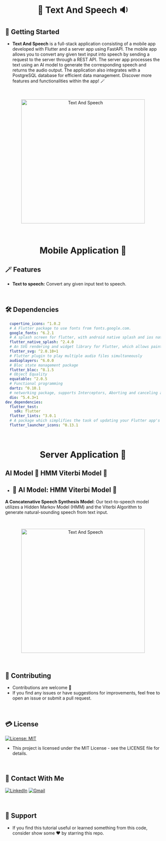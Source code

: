# <div align="center">📃 Text And Speech 🔉</div>

## 🚀 Getting Started

- **Text And Speech** is a full-stack application consisting of a mobile app developed with Flutter and a server app using FastAPI.
The mobile app allows you to convert any given text input into speech by sending a request to the server through a REST API.
The server app processes the text using an AI model to generate the corresponding speech and returns the audio output.
The application also integrates with a PostgreSQL database for efficient data management. Discover more features and functionalities within the app! 🪄
<br/>
<p align="center">
  <img src="https://github.com/BenmoussaYounes/text-and-speech-app/assets/108725492/b95b1633-473f-4950-a125-0355e8e56810" alt="Text And Speech" width="400" height="400">
</p>
<br/>

# <div align="center"> Mobile Application 📱</div>

## 🪄 Features

- **Text to speech:** Convert any given input text to speech.

<br/>

## 🛠 Dependencies

```yaml
  cupertino_icons: ^1.0.2
  # A Flutter package to use fonts from fonts.google.com.
  google_fonts: ^6.2.1
  # A splash screen for flutter, with android native splash and ios native splash.
  flutter_native_splash: ^2.4.0
  # An SVG rendering and widget library for Flutter, which allows painting and displaying Scalable Vector Graphics 1.1 files.
  flutter_svg: ^2.0.10+1
  # Flutter plugin to play multiple audio files simultaneously
  audioplayers: ^6.0.0
  # Bloc state management package
  flutter_bloc: ^8.1.5
  # Object Equality
  equatable: ^2.0.5
  # Functional programming
  dartz: ^0.10.1
  # networking package, supports Interceptors, Aborting and canceling a request, Custom adapters, Transformers, etc.
  dio: ^5.4.3+1
dev_dependencies:
  flutter_test:
    sdk: flutter
  flutter_lints: ^3.0.1
  # A package which simplifies the task of updating your Flutter app's launcher icon.
  flutter_launcher_icons: ^0.13.1
```

<br/>

# <div align="center"> Server Application 🚀 </div>

## AI Model 🔮 HMM Viterbi Model 🔮

- ## 🔮 AI Model: HMM Viterbi Model 🔮

**A Concatenative Speech Synthesis Model**: Our text-to-speech model utilizes a Hidden Markov Model (HMM) and the Viterbi Algorithm to generate natural-sounding speech from text input.

<br>
<p align="center">
  <img src="https://github.com/BenmoussaYounes/text-and-speech-app/assets/108725492/2c19918b-116f-4085-b088-8229e6d9bf97" alt="Text And Speech" width="full" height="400">
</p>

<br/>

## 🫴 Contributing

- Contributions are welcome 💜
- If you find any issues or have suggestions for improvements, feel free to open an issue or submit a pull request.

<br/>

## 💳 License

[![License: MIT](https://img.shields.io/badge/License-MIT-yellow.svg)](https://opensource.org/licenses/MIT)

- This project is licensed under the MIT License - see the LICENSE file for details.

<br/>

## 🤝 Contact With Me

[![LinkedIn](https://img.shields.io/badge/LinkedIn-0077B5?style=for-the-badge&logo=linkedin&logoColor=white)](https://www.linkedin.com/in/younesbenmoussa/)
[![Gmail](https://img.shields.io/badge/Gmail-333333?style=for-the-badge&logo=gmail&logoColor=red)](https://devbenmoussayounes@gmail.com)

<br/>

## 💖 Support

- If you find this tutorial useful or learned something from this code, consider show some ❤️ by starring this repo.
